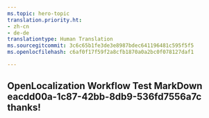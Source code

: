 ```yaml
---
ms.topic: hero-topic
translation.priority.ht:
- zh-cn
- de-de
translationtype: Human Translation
ms.sourcegitcommit: 3c6c65b1fe3de3e8987bdec641196481c595f5f5
ms.openlocfilehash: c6af0f17f59f2a8cfb1870a0a2bc0f078127daf1

---
```

## OpenLocalization Workflow Test MarkDown eacdd00a-1c87-42bb-8db9-536fd7556a7c thanks!



<!--HONumber=Jul16_HO4-->


